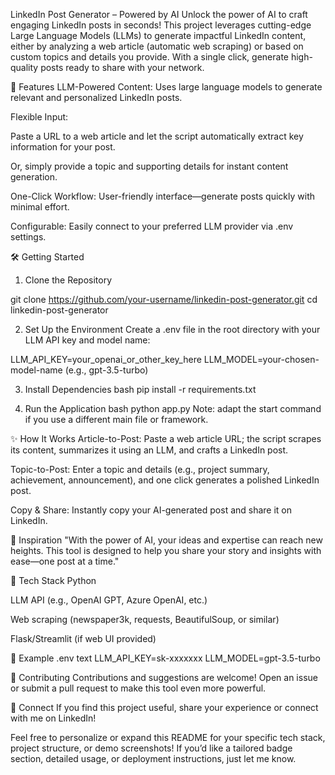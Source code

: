 LinkedIn Post Generator – Powered by AI
Unlock the power of AI to craft engaging LinkedIn posts in seconds!
This project leverages cutting-edge Large Language Models (LLMs) to generate impactful LinkedIn content, either by analyzing a web article (automatic web scraping) or based on custom topics and details you provide. With a single click, generate high-quality posts ready to share with your network.

🚀 Features
LLM-Powered Content: Uses large language models to generate relevant and personalized LinkedIn posts.

Flexible Input:

Paste a URL to a web article and let the script automatically extract key information for your post.

Or, simply provide a topic and supporting details for instant content generation.

One-Click Workflow: User-friendly interface—generate posts quickly with minimal effort.

Configurable: Easily connect to your preferred LLM provider via .env settings.

🛠️ Getting Started
1. Clone the Repository

git clone https://github.com/your-username/linkedin-post-generator.git
cd linkedin-post-generator

2. Set Up the Environment
Create a .env file in the root directory with your LLM API key and model name:

LLM_API_KEY=your_openai_or_other_key_here
LLM_MODEL=your-chosen-model-name (e.g., gpt-3.5-turbo)

3. Install Dependencies
bash
pip install -r requirements.txt

5. Run the Application
bash
python app.py
Note: adapt the start command if you use a different main file or framework.

✨ How It Works
Article-to-Post: Paste a web article URL; the script scrapes its content, summarizes it using an LLM, and crafts a LinkedIn post.

Topic-to-Post: Enter a topic and details (e.g., project summary, achievement, announcement), and one click generates a polished LinkedIn post.

Copy & Share: Instantly copy your AI-generated post and share it on LinkedIn.

🌟 Inspiration
"With the power of AI, your ideas and expertise can reach new heights. This tool is designed to help you share your story and insights with ease—one post at a time."

🧩 Tech Stack
Python

LLM API (e.g., OpenAI GPT, Azure OpenAI, etc.)

Web scraping (newspaper3k, requests, BeautifulSoup, or similar)

Flask/Streamlit (if web UI provided)

📄 Example .env
text
LLM_API_KEY=sk-xxxxxxx
LLM_MODEL=gpt-3.5-turbo

📝 Contributing
Contributions and suggestions are welcome! Open an issue or submit a pull request to make this tool even more powerful.

🔗 Connect
If you find this project useful, share your experience or connect with me on LinkedIn!

Feel free to personalize or expand this README for your specific tech stack, project structure, or demo screenshots! If you’d like a tailored badge section, detailed usage, or deployment instructions, just let me know.

